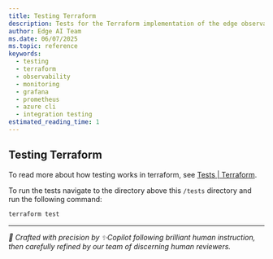```yaml
---
title: Testing Terraform
description: Tests for the Terraform implementation of the edge observability component
author: Edge AI Team
ms.date: 06/07/2025
ms.topic: reference
keywords:
  - testing
  - terraform
  - observability
  - monitoring
  - grafana
  - prometheus
  - azure cli
  - integration testing
estimated_reading_time: 1
---
```


## Testing Terraform

To read more about how testing works in terraform, see [Tests | Terraform](https://developer.hashicorp.com/terraform/language/tests).

To run the tests navigate to the directory above this `/tests` directory and run the following command:

```sh
terraform test
```

---

<!-- markdownlint-disable MD036 -->
*🤖 Crafted with precision by ✨Copilot following brilliant human instruction,
then carefully refined by our team of discerning human reviewers.*
<!-- markdownlint-enable MD036 -->
